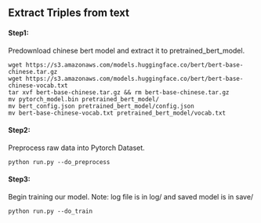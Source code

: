 ## Extract Triples from text

#### Step1: 
Predownload chinese bert model and extract it to pretrained_bert_model.
```
wget https://s3.amazonaws.com/models.huggingface.co/bert/bert-base-chinese.tar.gz
wget https://s3.amazonaws.com/models.huggingface.co/bert/bert-base-chinese-vocab.txt
tar xvf bert-base-chinese.tar.gz && rm bert-base-chinese.tar.gz
mv pytorch_model.bin pretrained_bert_model/
mv bert_config.json pretrained_bert_model/config.json
mv bert-base-chinese-vocab.txt pretrained_bert_model/vocab.txt
```

#### Step2:
Preprocess raw data into Pytorch Dataset.
```
python run.py --do_preprocess
```

#### Step3:
Begin training our model. Note: log file is in log/ and saved model is in save/
```
python run.py --do_train
```
